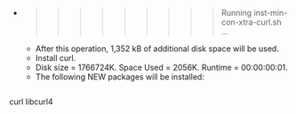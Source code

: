 * >>>>>>>>> Running inst-min-con-xtra-curl.sh ...
  * After this operation, 1,352 kB of additional disk space will be used.
  * Install curl.
  * Disk size = 1766724K. Space Used = 2056K. Runtime = 00:00:00:01.
  * The following NEW packages will be installed:
  ```bash
curl libcurl4
  ```
